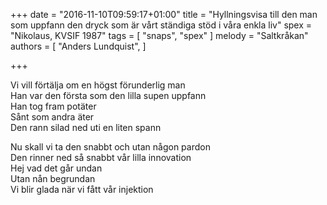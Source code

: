 +++
date = "2016-11-10T09:59:17+01:00"
title = "Hyllningsvisa till den man som uppfann den dryck som är vårt ständiga stöd i våra enkla liv"
spex = "Nikolaus, KVSIF 1987"
tags = [
  "snaps",
  "spex"
]
melody = "Saltkråkan"
authors = [
  "Anders Lundquist",
]

+++

Vi vill förtälja om en högst förunderlig man  
Han var den första som den lilla supen uppfann  
Han tog fram potäter  
Sånt som andra äter  
Den rann silad ned uti en liten spann

Nu skall vi ta den snabbt och utan någon pardon  
Den rinner ned så snabbt vår lilla innovation  
Hej vad det går undan   
Utan nån begrundan  
Vi blir glada när vi fått vår injektion
